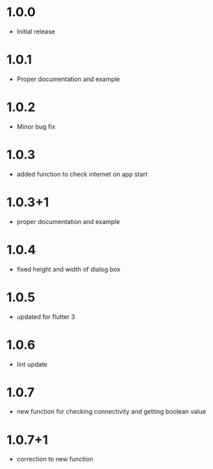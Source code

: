 # 1.0.0

* Initial release

# 1.0.1

* Proper documentation and example

# 1.0.2

* Minor bug fix

# 1.0.3

* added function to check internet on app start

# 1.0.3+1

* proper documentation and example

# 1.0.4

* fixed height and width of dialog box

# 1.0.5

* updated for flutter 3

# 1.0.6

* lint update

# 1.0.7

* new function for checking connectivity and getting boolean value

# 1.0.7+1

* correction to new function